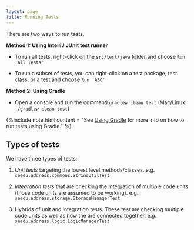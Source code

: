 ```yaml
---
layout: page
title: Running Tests
---
```


There are two ways to run tests.

**Method 1: Using IntelliJ JUnit test runner**

  - To run all tests, right-click on the `src/test/java` folder and
    choose `Run 'All Tests'`

  - To run a subset of tests, you can right-click on a test package,
    test class, or a test and choose `Run 'ABC'`

**Method 2: Using Gradle**

  - Open a console and run the command `gradlew clean test` (Mac/Linux:
    `./gradlew clean test`)

{%include note.html content = "See [Using Gradle](UsingGradle.md) for more info on how to run
tests using Gradle." %}

## Types of tests

We have three types of tests:

1.  *Unit tests* targeting the lowest level methods/classes.
    e.g. `seedu.address.commons.StringUtilTest`

2.  *Integration tests* that are checking the integration of multiple
    code units (those code units are assumed to be working).
    e.g. `seedu.address.storage.StorageManagerTest`

3.  Hybrids of unit and integration tests. These test are checking
    multiple code units as well as how the are connected together.
    e.g. `seedu.address.logic.LogicManagerTest`
